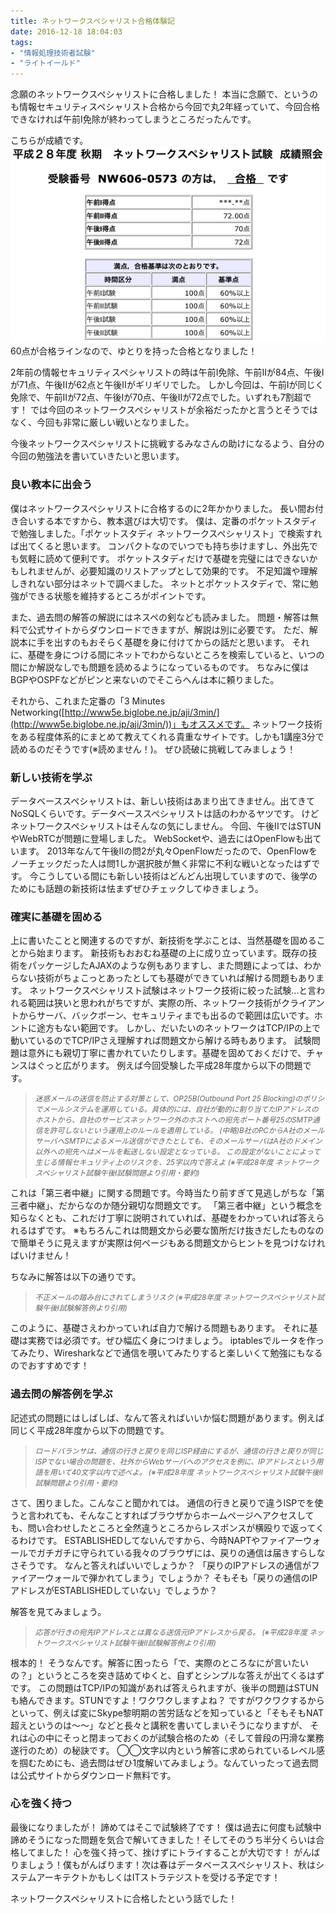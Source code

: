 ```yaml
---
title: ネットワークスペシャリスト合格体験記
date: 2016-12-18 18:04:03
tags:
- "情報処理技術者試験"
- "ライトイールド"
---
```

念願のネットワークスペシャリストに合格しました！
本当に念願で、というのも情報セキュリティスペシャリスト合格から今回で丸2年経っていて、今回合格できなければ午前I免除が終わってしまうところだったんです。

こちらが成績です。
<img src="/img/network_specialist.png" alt="ネットワークスペシャリスト成績" title="ネットワークスペシャリスト成績">
60点が合格ラインなので、ゆとりを持った合格となりました！

2年前の情報セキュリティスペシャリストの時は午前I免除、午前IIが84点、午後Iが71点、午後IIが62点と午後IIがギリギリでした。
しかし今回は、午前Iが同じく免除で、午前IIが72点、午後Iが70点、午後IIが72点でした。いずれも7割超です！
では今回のネットワークスペシャリストが余裕だったかと言うとそうではなく、今回も非常に厳しい戦いとなりました。

今後ネットワークスペシャリストに挑戦するみなさんの助けになるよう、自分の今回の勉強法を書いていきたいと思います。

### 良い教本に出会う
僕はネットワークスペシャリストに合格するのに2年かかりました。
長い間お付き合いする本ですから、教本選びは大切です。
僕は、定番のポケットスタディで勉強しました。「ポケットスタディ ネットワークスペシャリスト」で検索すれば出てくると思います。
コンパクトなのでいつでも持ち歩けますし、外出先でも気軽に読めて便利です。
ポケットスタディだけで基礎を完璧にはできないかもしれませんが、必要知識のリストアップとして効果的です。
不足知識や理解しきれない部分はネットで調べました。
ネットとポケットスタディで、常に勉強ができる状態を維持するところがポイントです。

また、過去問の解答の解説にはネスペの剣なども読みました。
問題・解答は無料で公式サイトからダウンロードできますが、解説は別に必要です。
ただ、解説本に手を出すのもおそらく基礎を身に付けてからの話だと思います。
それに、基礎を身につける間にネットでわからないところを検索していると、いつの間にか解説なしでも問題を読めるようになっているものです。
ちなみに僕はBGPやOSPFなどがピンと来ないのでそこらへんは本に頼りました。

それから、これまた定番の「3 Minutes Networking([http://www5e.biglobe.ne.jp/aji/3min/](http://www5e.biglobe.ne.jp/aji/3min/))」もオススメです。
ネットワーク技術をある程度体系的にまとめて教えてくれる貴重なサイトです。しかも1講座3分で読めるのだそうです(※読めません！)。
ぜひ読破に挑戦してみましょう！

### 新しい技術を学ぶ
データベーススペシャリストは、新しい技術はあまり出てきません。出てきてNoSQLくらいです。データベーススペシャリストは話のわかるヤツです。
けどネットワークスペシャリストはそんなの気にしません。
今回、午後IIではSTUNやWebRTCが問題に登場しました。
WebSocketや、過去にはOpenFlowも出ています。
2013年なんて午後IIの問2が丸々OpenFlowだったので、OpenFlowをノーチェックだった人は問1しか選択肢が無く非常に不利な戦いとなったはずです。
今こうしている間にも新しい技術はどんどん出現していますので、後学のためにも話題の新技術は怯まずぜひチェックしてゆきましょう。

### 確実に基礎を固める
上に書いたことと関連するのですが、新技術を学ぶことは、当然基礎を固めることから始まります。
新技術もおおむね基礎の上に成り立っています。既存の技術をパッケージしたAJAXのような例もありますし、また問題によっては、わからない技術がちょこっとあったとしても基礎ができていれば解ける問題もあります。
ネットワークスペシャリスト試験はネットワーク技術に絞った試験…と言われる範囲は狭いと思われがちですが、実際の所、ネットワーク技術がクライアントからサーバ、バックボーン、セキュリティまでも出るので範囲は広いです。ホントに途方もない範囲です。
しかし、だいたいのネットワークはTCP/IPの上で動いているのでTCP/IPさえ理解すれば問題文から解ける時もあります。
試験問題は意外にも親切丁寧に書かれていたりします。基礎を固めておくだけで、チャンスはぐっと広がります。
例えば今回受験した平成28年度から以下の問題です。

> <small><em>迷惑メールの送信を防止する対策として、OP25B(Outbound Port 25 Blocking)のポリシでメールシステムを運用している。具体的には、自社が動的に割り当てたIPアドレスのホストから、自社のサービスネットワーク外のホストへの宛先ポート番号25のSMTP通信を許可しないという運用上のルールを適用している。
> (中略)B社のPCからA社のメールサーバへSMTPによるメール送信ができたとしても、そのメールサーバはA社のドメイン以外への宛先へはメールを転送しない設定となっている。
> この設定がないことによって生じる情報セキュリティ上のリスクを、25字以内で答えよ
> (※平成28年度 ネットワークスペシャリスト試験午後I試験問題より引用・要約)</em></small>

これは「第三者中継」に関する問題です。今時当たり前すぎて見逃しがちな「第三者中継」、だからなのか随分親切な問題文です。
「第三者中継」という概念を知らなくとも、これだけ丁寧に説明されていれば、基礎をわかっていれば答えられるはずです。
※もちろんこれは問題文から必要な箇所だけ抜きだしたものなので簡単そうに見えますが実際は何ページもある問題文からヒントを見つけなければいけません！

ちなみに解答は以下の通りです。

> <small><em>不正メールの踏み台にされてしまうリスク
> (※平成28年度 ネットワークスペシャリスト試験午後I試験解答例より引用)</em></small>

このように、基礎さえわかっていれば自力で解ける問題もあります。
それに基礎は実務では必須です。ぜひ幅広く身につけましょう。
iptablesでルータを作ってみたり、Wiresharkなどで通信を覗いてみたりすると楽しいくて勉強にもなるのでおすすめです！

### 過去問の解答例を学ぶ
記述式の問題にはしばしば、なんて答えればいいか悩む問題があります。例えば同じく平成28年度から以下の問題です。

> <small><em>ロードバランサは、通信の行きと戻りを同じISP経由にするが、通信の行きと戻りが同じISPでない場合の問題を、社外からWebサーバへのアクセスを例に、IPアドレスという用語を用いて40文字以内で述べよ。
> (※平成28年度 ネットワークスペシャリスト試験午後II試験問題より引用・要約)</em></small>

さて、困りました。こんなこと聞かれては。
通信の行きと戻りで違うISPでを使うと言われても、そんなことすればブラウザからホームページへアクセスしても、問い合わせしたところと全然違うところからレスポンスが横殴りで返ってくるわけです。
ESTABLISHEDしてないんですから、今時NAPTやファイアーウォールでガチガチに守られている我々のブラウザには、戻りの通信は届きすらしなさそうです。
なんと答えればいいでしょうか？
「戻りのIPアドレスの通信がファイアーウォールで弾かれてしまう」でしょうか？
そもそも「戻りの通信のIPアドレスがESTABLISHEDしていない」でしょうか？

解答を見てみましょう。

> <small><em>応答が行きの宛先IPアドレスとは異なる送信元IPアドレスから戻る。
> (※平成28年度 ネットワークスペシャリスト試験午後II試験解答例より引用)</em></small>

根本的！
そうなんです。解答に困ったら「で、実際のところなにが言いたいの？」というところを突き詰めてゆくと、自ずとシンプルな答えが出てくるはずです。
この問題はTCP/IPの知識があれば答えられますが、後半の問題はSTUNも絡んできます。STUNですよ！ワクワクしますよね？
ですがワクワクするからといって、例えば変にSkype黎明期の苦労話などを知っていると「そもそもNAT超えというのは〜〜」などと長々と講釈を書いてしまいそうになりますが、
それは心の中にそっと閉まっておくのが試験合格のため（そして普段の円滑な業務遂行のため）の秘訣です。
◯◯文字以内という解答に求められているレベル感を掴むためにも、過去問はぜひ1度解いてみましょう。なんていったって過去問は公式サイトからダウンロード無料です。

### 心を強く持つ
最後になりましたが！
諦めてはそこで試験終了です！
僕は過去に何度も試験中諦めそうになった問題を気合で解いてきました！そしてそのうち半分くらいは合格してました！
心を強く持って、挫けずにトライすることが大切です！
がんばりましょう！僕もがんばります！次は春はデータベーススペシャリスト、秋はシステムアーキテクトかもしくはITストラテジストを受ける予定です！

ネットワークスペシャリストに合格したという話でした！
